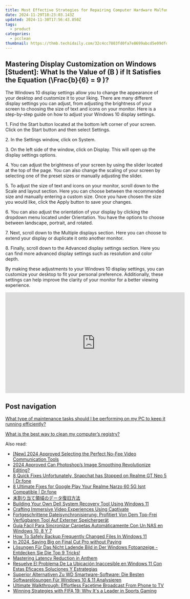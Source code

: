 ```yaml
---
title: Most Effective Strategies for Repairing Computer Hardware Malfunctions - Insights From YL Computing Experts
date: 2024-11-29T18:23:03.143Z
updated: 2024-11-30T17:56:43.850Z
tags:
  - product
categories:
  - pcclean
thumbnail: https://thmb.techidaily.com/32c4cc7803fd0fa7e8699abcd5e09dfd5773975b7e23e537fd44d6a1e4e623e1.png
---
```


## Mastering Display Customization on Windows [Student]: What Is the Value of \(B \) if It Satisfies the Equation \(\Frac{b}{6} = 9 \)?

The Windows 10 display settings allow you to change the appearance of your desktop and customize it to your liking. There are many different display settings you can adjust, from adjusting the brightness of your screen to choosing the size of text and icons on your monitor. Here is a step-by-step guide on how to adjust your Windows 10 display settings. 

1\. Find the Start button located at the bottom left corner of your screen. Click on the Start button and then select Settings.

2\. In the Settings window, click on System.

3\. On the left side of the window, click on Display. This will open up the display settings options. 

4\. You can adjust the brightness of your screen by using the slider located at the top of the page. You can also change the scaling of your screen by selecting one of the preset sizes or manually adjusting the slider.

5\. To adjust the size of text and icons on your monitor, scroll down to the Scale and layout section. Here you can choose between the recommended size and manually entering a custom size. Once you have chosen the size you would like, click the Apply button to save your changes.

6\. You can also adjust the orientation of your display by clicking the dropdown menu located under Orientation. You have the options to choose between landscape, portrait, and rotated.

7\. Next, scroll down to the Multiple displays section. Here you can choose to extend your display or duplicate it onto another monitor.

8\. Finally, scroll down to the Advanced display settings section. Here you can find more advanced display settings such as resolution and color depth. 

By making these adjustments to your Windows 10 display settings, you can customize your desktop to fit your personal preference. Additionally, these settings can help improve the clarity of your monitor for a better viewing experience.

<!-- affiliate ads begin -->
<iframe width="560" height="315" src="https://www.youtube.com/embed/y3VlwHTQQMs?si=BXYwD1pKiaTuev4y" title="YouTube video player" frameborder="0" allow="accelerometer; autoplay; clipboard-write; encrypted-media; gyroscope; picture-in-picture; web-share" referrerpolicy="strict-origin-when-cross-origin" allowfullscreen></iframe>
<!-- affiliate ads end -->

## Post navigation

[What type of maintenance tasks should I be performing on my PC to keep it running efficiently?](https://tools.techidaily.com/pcclean/products/)

[What is the best way to clean my computer’s registry?](https://tools.techidaily.com/pcclean/products/)

<ins class="adsbygoogle"
     style="display:block"
     data-ad-format="autorelaxed"
     data-ad-client="ca-pub-7571918770474297"
     data-ad-slot="1223367746"></ins>

<ins class="adsbygoogle"
     style="display:block"
     data-ad-client="ca-pub-7571918770474297"
     data-ad-slot="8358498916"
     data-ad-format="auto"
     data-full-width-responsive="true"></ins>

<span class="atpl-alsoreadstyle">Also read:</span>
<div><ul>
<li><a href="https://screen-recording.techidaily.com/new-2024-approved-selecting-the-perfect-no-fee-video-communication-tools/"><u>[New] 2024 Approved Selecting the Perfect No-Fee Video Communication Tools</u></a></li>
<li><a href="https://extra-hints.techidaily.com/2024-approved-can-photoshops-image-smoothing-revolutionize-editing/"><u>2024 Approved Can Photoshop’s Image Smoothing Revolutionize Editing?</u></a></li>
<li><a href="https://howto.techidaily.com/8-quick-fixes-unfortunately-snapchat-has-stopped-on-realme-gt-neo-5-drfone-by-drfone-fix-android-problems-fix-android-problems/"><u>8 Quick Fixes Unfortunately, Snapchat has Stopped on Realme GT Neo 5 | Dr.fone</u></a></li>
<li><a href="https://howto.techidaily.com/8-ultimate-fixes-for-google-play-your-realme-narzo-60-5g-isnt-compatible-drfone-by-drfone-fix-android-problems-fix-android-problems/"><u>8 Ultimate Fixes for Google Play Your Realme Narzo 60 5G Isnt Compatible | Dr.fone</u></a></li>
<li><a href="https://discover-fantastic.techidaily.com/5pyq5ymy44kk5b2t44gm6acy5zplusf44gu44oh44o844k5b6p5pen5pa55rov/"><u>未割り当て領域のデータ復旧方法</u></a></li>
<li><a href="https://discover-fantastic.techidaily.com/building-your-own-dell-system-recovery-tool-using-windows-11/"><u>Building Your Own Dell System Recovery Tool Using Windows 11</u></a></li>
<li><a href="https://digital-screen-recording.techidaily.com/crafting-immersive-video-experiences-using-captivate/"><u>Crafting Immersive Video Experiences Using Captivate</u></a></li>
<li><a href="https://discover-fantastic.techidaily.com/fortgeschrittene-dateisynchronisierung-profitiert-von-dem-top-frei-verfugbaren-tool-auf-externer-speichergerat/"><u>Fortgeschrittene Dateisynchronisierung: Profitiert Von Dem Top-Frei Verfügbaren Tool Auf Externer Speichergerät</u></a></li>
<li><a href="https://discover-fantastic.techidaily.com/guia-facil-para-sincronizar-carpetas-automaticamente-con-un-nas-en-windows-10-8-y-7/"><u>Guía Fácil Para Sincronizar Carpetas Automáticamente Con Un NAS en Windows 10, 8 Y 7</u></a></li>
<li><a href="https://discover-fantastic.techidaily.com/how-to-safely-backup-frequently-changed-files-in-windows-11/"><u>How To Safely Backup Frequently Changed Files In Windows 11</u></a></li>
<li><a href="https://article-helps.techidaily.com/in-2024-saving-big-on-final-cut-pro-without-paying/"><u>In 2024, Saving Big on Final Cut Pro without Paying</u></a></li>
<li><a href="https://discover-fantastic.techidaily.com/losungen-fur-das-nicht-ladende-bild-in-der-windows-fotoanzeige-entdecken-sie-die-top-9-tricks/"><u>Lösungen Für Das Nicht Ladende Bild in Der Windows Fotoanzeige - Entdecken Sie Die Top 9 Tricks!</u></a></li>
<li><a href="https://graphic-issues.techidaily.com/mastering-latency-reduction-in-anthem/"><u>Mastering Latency Reduction in Anthem</u></a></li>
<li><a href="https://discover-fantastic.techidaily.com/resuelve-el-problema-de-la-ubicacion-inaccesible-en-windows-11-con-estas-eficaces-soluciones-y-estrategias/"><u>Resuelve El Problema De La Ubicación Inaccesible en Windows 11 Con Estas Eficaces Soluciones Y Estrategias</u></a></li>
<li><a href="https://discover-fantastic.techidaily.com/superior-alternativen-zu-wd-smartware-software-die-besten-softwarelosungen-fur-windows-10-and-11-analysieren/"><u>Superior Alternativen Zu WD Smartware-Software: Die Besten Softwarelösungen Für Windows 10 & 11 Analysieren</u></a></li>
<li><a href="https://win-webster.techidaily.com/ultimate-walkthrough-effortless-facetime-broadcast-from-phone-to-tv/"><u>Ultimate Walkthrough: Effortless Facetime Broadcast From Phone to TV</u></a></li>
<li><a href="https://buynow-reviews.techidaily.com/winning-strategies-with-fifa-19-why-its-a-leader-in-sports-gaming/"><u>Winning Strategies with FIFA 19: Why It's a Leader in Sports Gaming</u></a></li>
</ul></div>


